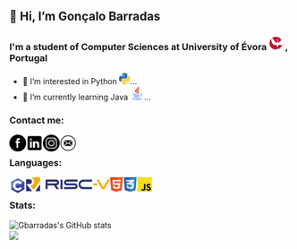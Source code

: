 ## 👋 Hi, I’m Gonçalo Barradas
### I'm a student of Computer Sciences at University of Évora  [<img width="25px" src="https://github.com/GBarradas/GBarradas/blob/main/img/logoUEvora.png?raw=true">](https://www.uevora.pt/)  , Portugal
  - 👀 I’m interested in      Python  [<img alt="java" width="20px" src="https://github.com/GBarradas/GBarradas/blob/main/img/python.png?raw=true">](https://github.com/GBarradas/GBarradas/blob/main/img/python.png?raw=true)...
- 🌱 I’m currently learning Java  [<img alt="java" width="25px" src="https://github.com/GBarradas/GBarradas/blob/main/img/javal.png?raw=true">](https://github.com/GBarradas/GBarradas/blob/main/img/java.png?raw=true)...

### Contact me:
[<img align="left" alt="codeSTACKr.com" width="30px" src="https://github.com/GBarradas/GBarradas/blob/main/img/facelogo.png?raw=true" />](https://www.facebook.com/goncalo.barradas.96)
[ <img align="left" alt="codeSTACKr.com" width="30px" src="https://github.com/GBarradas/GBarradas/blob/main/img/linkedin.png?raw=true" />](https://www.linkedin.com/in/gon%C3%A7alo-barradas-473b991bb/)
[ <img align="left" alt="codeSTACKr.com" width="30px" src="https://github.com/GBarradas/GBarradas/blob/main/img/instagram.png?raw=true" />](https://www.instagram.com/gonbarradas/)
[ <img align="left" alt="codeSTACKr.com" width="30px" src="https://github.com/GBarradas/GBarradas/blob/main/img/email.png?raw=true" />](https://gbarradas.github.io/profile/mail.html)
<br>
### Languages:
[<img align="left" alt="c-programing language" width="30px" src="https://github.com/GBarradas/GBarradas/blob/main/img/c.png?raw=true" />]()
[<img align="left" alt="Risc-V" width="150px" src="https://github.com/GBarradas/GBarradas/blob/main/img/RISC-V-logo.png?raw=true" />]()
[<img align="left" alt="HTML5" width="23px" src="https://github.com/GBarradas/GBarradas/blob/main/img/html.png?raw=true"/>]()
[<img align="left" alt="CSS3" width="26px" src="https://github.com/GBarradas/GBarradas/blob/main/img/css.png?raw=true" />]()
[<img align="left" alt="JS" width="26px" src="https://github.com/GBarradas/GBarradas/blob/main/img/JavaScript.png?raw=true" />]()
<br>
### Stats:
![Gbarradas's GitHub stats](https://github-readme-stats.vercel.app/api?username=Gbarradas&show_icons=true&theme=dark&count_private=true)
<a href="https://github.com/anuraghazra/github-readme-stats"><br>
  <img align="center" src="https://github-readme-stats.vercel.app/api/top-langs/?username=Gbarradas&langs_count=8&hide=TeX,roff,shell&theme=dark" />
</a>


